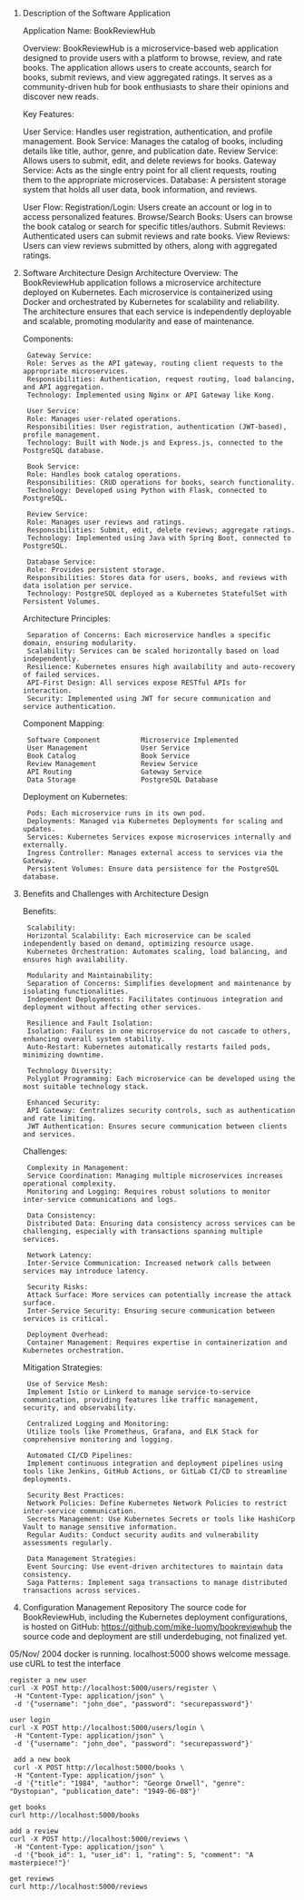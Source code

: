 1. Description of the Software Application

    Application Name: BookReviewHub

    Overview: BookReviewHub is a microservice-based web application designed to provide users with a platform to browse, review, and rate books. The application allows users to create accounts, search for books, submit reviews, and view aggregated ratings. It serves as a community-driven hub for book enthusiasts to share their opinions and discover new reads.

    Key Features:

    User Service: Handles user registration, authentication, and profile management.
    Book Service: Manages the catalog of books, including details like title, author, genre, and publication date.
    Review Service: Allows users to submit, edit, and delete reviews for books.
    Gateway Service: Acts as the single entry point for all client requests, routing them to the appropriate microservices.
    Database: A persistent storage system that holds all user data, book information, and reviews.

    User Flow:
    Registration/Login: Users create an account or log in to access personalized features.
    Browse/Search Books: Users can browse the book catalog or search for specific titles/authors.
    Submit Reviews: Authenticated users can submit reviews and rate books.
    View Reviews: Users can view reviews submitted by others, along with aggregated ratings.

2. Software Architecture Design
    Architecture Overview: The BookReviewHub application follows a microservice architecture deployed on Kubernetes. Each microservice is containerized using Docker and orchestrated by Kubernetes for scalability and reliability. The architecture ensures that each service is independently deployable and scalable, promoting modularity and ease of maintenance.

    Components:

        Gateway Service:
        Role: Serves as the API gateway, routing client requests to the appropriate microservices.
        Responsibilities: Authentication, request routing, load balancing, and API aggregation.
        Technology: Implemented using Nginx or API Gateway like Kong.
        
        User Service:
        Role: Manages user-related operations.
        Responsibilities: User registration, authentication (JWT-based), profile management.
        Technology: Built with Node.js and Express.js, connected to the PostgreSQL database.

        Book Service:
        Role: Handles book catalog operations.
        Responsibilities: CRUD operations for books, search functionality.
        Technology: Developed using Python with Flask, connected to PostgreSQL.

        Review Service:
        Role: Manages user reviews and ratings.
        Responsibilities: Submit, edit, delete reviews; aggregate ratings.
        Technology: Implemented using Java with Spring Boot, connected to PostgreSQL.

        Database Service:
        Role: Provides persistent storage.
        Responsibilities: Stores data for users, books, and reviews with data isolation per service.
        Technology: PostgreSQL deployed as a Kubernetes StatefulSet with Persistent Volumes.

    Architecture Principles:

        Separation of Concerns: Each microservice handles a specific domain, ensuring modularity.
        Scalability: Services can be scaled horizontally based on load independently.
        Resilience: Kubernetes ensures high availability and auto-recovery of failed services.
        API-First Design: All services expose RESTful APIs for interaction.
        Security: Implemented using JWT for secure communication and service authentication.

    Component Mapping:

        Software Component	        Microservice Implemented
        User Management	            User Service
        Book Catalog	            Book Service
        Review Management	        Review Service
        API Routing	                Gateway Service
        Data Storage	            PostgreSQL Database

    Deployment on Kubernetes:

        Pods: Each microservice runs in its own pod.
        Deployments: Managed via Kubernetes Deployments for scaling and updates.
        Services: Kubernetes Services expose microservices internally and externally.
        Ingress Controller: Manages external access to services via the Gateway.
        Persistent Volumes: Ensure data persistence for the PostgreSQL database.

3. Benefits and Challenges with Architecture Design

    Benefits:

        Scalability:
        Horizontal Scalability: Each microservice can be scaled independently based on demand, optimizing resource usage.
        Kubernetes Orchestration: Automates scaling, load balancing, and ensures high availability.

        Modularity and Maintainability:
        Separation of Concerns: Simplifies development and maintenance by isolating functionalities.
        Independent Deployments: Facilitates continuous integration and deployment without affecting other services.

        Resilience and Fault Isolation:
        Isolation: Failures in one microservice do not cascade to others, enhancing overall system stability.
        Auto-Restart: Kubernetes automatically restarts failed pods, minimizing downtime.

        Technology Diversity:
        Polyglot Programming: Each microservice can be developed using the most suitable technology stack.

        Enhanced Security:
        API Gateway: Centralizes security controls, such as authentication and rate limiting.
        JWT Authentication: Ensures secure communication between clients and services.

    Challenges:

        Complexity in Management:
        Service Coordination: Managing multiple microservices increases operational complexity.
        Monitoring and Logging: Requires robust solutions to monitor inter-service communications and logs.

        Data Consistency:    
        Distributed Data: Ensuring data consistency across services can be challenging, especially with transactions spanning multiple services.

        Network Latency:
        Inter-Service Communication: Increased network calls between services may introduce latency.

        Security Risks:
        Attack Surface: More services can potentially increase the attack surface.
        Inter-Service Security: Ensuring secure communication between services is critical.

        Deployment Overhead:
        Container Management: Requires expertise in containerization and Kubernetes orchestration.

    Mitigation Strategies:

        Use of Service Mesh:
        Implement Istio or Linkerd to manage service-to-service communication, providing features like traffic management, security, and observability.

        Centralized Logging and Monitoring:
        Utilize tools like Prometheus, Grafana, and ELK Stack for comprehensive monitoring and logging.

        Automated CI/CD Pipelines:
        Implement continuous integration and deployment pipelines using tools like Jenkins, GitHub Actions, or GitLab CI/CD to streamline deployments.

        Security Best Practices:
        Network Policies: Define Kubernetes Network Policies to restrict inter-service communication.
        Secrets Management: Use Kubernetes Secrets or tools like HashiCorp Vault to manage sensitive information.
        Regular Audits: Conduct security audits and vulnerability assessments regularly.

        Data Management Strategies:
        Event Sourcing: Use event-driven architectures to maintain data consistency.
        Saga Patterns: Implement saga transactions to manage distributed transactions across services.

4. Configuration Management Repository
    The source code for BookReviewHub, including the Kubernetes deployment configurations, is hosted on GitHub: 
    https://github.com/mike-luomy/bookreviewhub
    the source code and deployment are still underdebuging, not finalized yet.  


05/Nov/ 2004
    docker is running. localhost:5000 shows welcome message.
    use cURL to test the interface

    register a new user
    curl -X POST http://localhost:5000/users/register \
     -H "Content-Type: application/json" \
     -d '{"username": "john_doe", "password": "securepassword"}'

    user login
    curl -X POST http://localhost:5000/users/login \
     -H "Content-Type: application/json" \
     -d '{"username": "john_doe", "password": "securepassword"}'

     add a new book
     curl -X POST http://localhost:5000/books \
     -H "Content-Type: application/json" \
     -d '{"title": "1984", "author": "George Orwell", "genre": "Dystopian", "publication_date": "1949-06-08"}'

    get books
    curl http://localhost:5000/books

    add a review
    curl -X POST http://localhost:5000/reviews \
     -H "Content-Type: application/json" \
     -d '{"book_id": 1, "user_id": 1, "rating": 5, "comment": "A masterpiece!"}'

    get reviews
    curl http://localhost:5000/reviews




